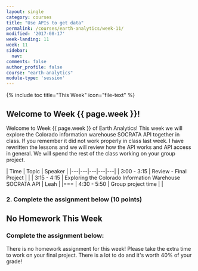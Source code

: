 ```yaml
---
layout: single
category: courses
title: "Use APIs to get data"
permalink: /courses/earth-analytics/week-11/
modified: '2017-08-17'
week-landing: 11
week: 11
sidebar:
  nav:
comments: false
author_profile: false
course: "earth-analytics"
module-type: 'session'
---
```


{% include toc title="This Week" icon="file-text" %}

<div class="notice--info" markdown="1">

## <i class="fa fa-ship" aria-hidden="true"></i> Welcome to Week {{ page.week }}!

Welcome to Week {{ page.week }} of Earth Analytics! This week we will explore the
Colorado information warehouse SOCRATA API together in class. If you remember
it did not work properly in class last week. I have rewritten the lessons and we
will review how the API works and API access in general. We will spend the rest
of the class working on your group project.

</div>

|  Time | Topic   | Speaker   |
|---|---|---|---|---|
| 3:00 - 3:15  | Review - Final Project |   |
| 3:15 - 4:15  | Exploring the Colorado Information Warehouse SOCRATA API | Leah |
|===
| 4:30 - 5:50  | Group project time   |    |


### 2. Complete the assignment below (10 points)

<div class="notice--warning" markdown="1">

## <i class="fa fa-pencil-square-o" aria-hidden="true"></i> No Homework This Week


### Complete the assignment below:

There is no homework assignment for this week! Please take the extra time to
work on your final project. There is a lot to do and it's worth 40% of your grade!

</div>
